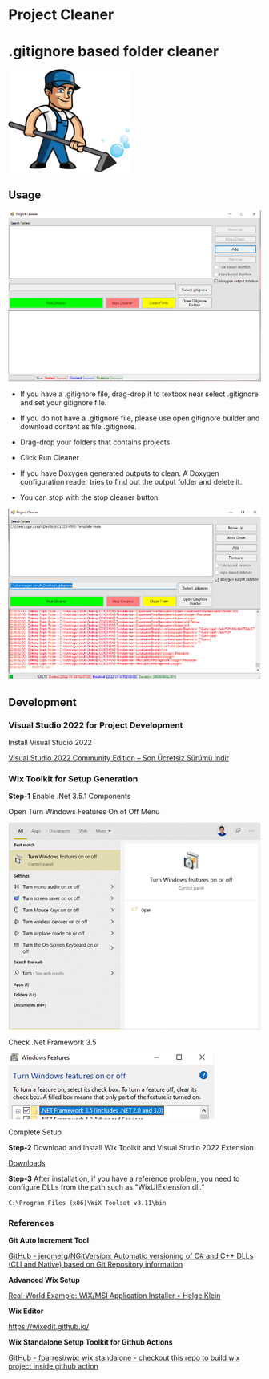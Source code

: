 # Project Cleaner

# .gitignore based folder cleaner

<img title="" src="assets/bd83635cca6588ea4c19c3ac3b63da0c9424e4cd.png" alt="app.png" width="243" data-align="center">

## Usage

![](assets/2022-01-03-02-04-08-image.png)

- If you have a .gitignore file, drag-drop it to textbox near select .gitignore and set your gitignore file. 

- If you do not have a .gitignore file, please use open gitignore builder and download content as file .gitignore. 

- Drag-drop your folders that contains projects

- Click Run Cleaner

- If you have Doxygen generated outputs to clean. A Doxygen configuration reader tries to find out the output folder and delete it. 

- You can stop with the stop cleaner button. 

![](assets/2022-01-03-02-08-23-image.png)

## Development

### Visual Studio 2022 for Project Development

Install Visual Studio 2022

[Visual Studio 2022 Community Edition – Son Ücretsiz Sürümü İndir](https://visualstudio.microsoft.com/tr/vs/community/)

### Wix Toolkit for Setup Generation

**Step-1** Enable .Net 3.5.1 Components

Open Turn Windows Features On of Off Menu

![](assets/2022-01-06-13-39-11-image.png)

Check .Net Framework 3.5 

![](assets/2022-01-06-13-40-43-image.png)

Complete Setup

**Step-2** Download and  Install Wix Toolkit and Visual Studio 2022 Extension

[Downloads](https://wixtoolset.org/releases/)

**Step-3** After installation, if you have a reference problem, you need to configure DLLs from the path such as "WixUIExtension.dll."

```textile
C:\Program Files (x86)\WiX Toolset v3.11\bin
```

### References

**Git Auto Increment Tool**

[GitHub - jeromerg/NGitVersion: Automatic versioning of C# and C++ DLLs (CLI and Native) based on Git Repository information](https://github.com/jeromerg/NGitVersion)

**Advanced Wix Setup**

[Real-World Example: WiX/MSI Application Installer &bull; Helge Klein](https://helgeklein.com/blog/real-world-example-wix-msi-application-installer/)

**Wix Editor**

https://wixedit.github.io/

**Wix Standalone Setup Toolkit for Github Actions**

[GitHub - fbarresi/wix: wix standalone - checkout this repo to build wix project inside github action](https://github.com/fbarresi/wix)

